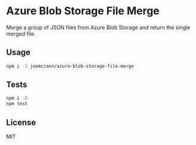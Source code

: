# Azure Blob Storage File Merge

Merge a group of JSON files from Azure Blob Storage and return the single
merged file.

## Usage

```sh
npm i -S joemccann/azure-blob-storage-file-merge
```

## Tests

```sh
npm i -D
npm test
```

## License

MIT
